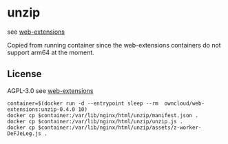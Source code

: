 # unzip 

see [web-extensions](https://github.com/owncloud/web-extensions/tree/main/packages/web-app-unzip)

Copied from running container since the web-extensions containers do not support arm64 at the moment.

## License
AGPL-3.0
see [web-extensions](https://github.com/owncloud/web-extensions/blob/main/LICENSE)

```shell
container=$(docker run -d --entrypoint sleep --rm  owncloud/web-extensions:unzip-0.4.0 10)
docker cp $container:/var/lib/nginx/html/unzip/manifest.json .
docker cp $container:/var/lib/nginx/html/unzip/unzip.js .
docker cp $container:/var/lib/nginx/html/unzip/assets/z-worker-DeFJeLeg.js .
```